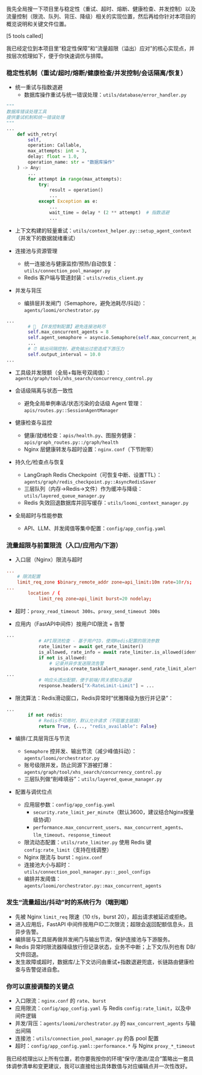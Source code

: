 我先全局搜一下项目里与稳定性（重试、超时、熔断、健康检查、并发控制）以及流量控制（限流、队列、背压、降级）相关的实现位置，然后再给你针对本项目的概览说明和关键文件位置。

[5 tools called]

我已经定位到本项目里“稳定性保障”和“流量超限（溢出）应对”的核心实现点，并按层次梳理如下，便于你快速调优与排障。

### 稳定性机制（重试/超时/熔断/健康检查/并发控制/会话隔离/恢复）
- 统一重试与指数退避
  - 数据库操作重试与统一错误处理：`utils/database/error_handler.py`
```1:80:utils/database/error_handler.py
"""
数据库错误处理工具
提供重试机制和统一错误处理
"""
...
    def with_retry(
        self, 
        operation: Callable, 
        max_attempts: int = 3, 
        delay: float = 1.0,
        operation_name: str = "数据库操作"
    ) -> Any:
        ...
        for attempt in range(max_attempts):
            try:
                result = operation()
                ...
            except Exception as e:
                ...
                wait_time = delay * (2 ** attempt)  # 指数退避
                ...
```
  - 上下文构建的轻量重试：`utils/context_helper.py::setup_agent_context`（并发下的数据就绪重试）

- 连接池与资源管理
  - 统一连接池与健康监控/预热/自动恢复：`utils/connection_pool_manager.py`
  - Redis 客户端与管道封装：`utils/redis_client.py`

- 并发与背压
  - 编排层并发闸门（Semaphore，避免池耗尽/抖动）：`agents/loomi/orchestrator.py`
```21:73:agents/loomi/orchestrator.py
...
        # 🚀 【并发控制配置】避免连接池耗尽
        self.max_concurrent_agents = 8
        self.agent_semaphore = asyncio.Semaphore(self.max_concurrent_agents)
        ...
        # ⏰ 输出间隔控制，避免输出过密造成下游压力
        self.output_interval = 10.0
...
```
  - 工具级并发限额（全局+每账号双阈值）：`agents/graph/tool/xhs_search/concurrency_control.py`

- 会话级隔离与状态一致性
  - 避免全局单例串话/状态污染的会话级 Agent 管理：`apis/routes.py::SessionAgentManager`

- 健康检查与监控
  - 健康/就绪检查：`apis/health.py`、图服务健康：`apis/graph_routes.py::/graph/health`
  - Nginx 层健康转发与超时设置：`nginx.conf`（下节附带）

- 持久化/检查点与恢复
  - LangGraph Redis Checkpoint（可恢复中断、设置TTL）：`agents/graph/redis_checkpoint.py::AsyncRedisSaver`
  - 三层队列（内存→Redis→文件）作为缓冲与降级：`utils/layered_queue_manager.py`
  - Redis 失效回退数据库并回写缓存：`utils/loomi_context_manager.py`

- 全局超时与性能参数
  - API、LLM、并发阈值等集中配置：`config/app_config.yaml`

### 流量超限与前置限流（入口/应用内/下游）
- 入口层（Nginx）限流与超时
```1:43:nginx.conf
...
    # 限流配置
    limit_req_zone $binary_remote_addr zone=api_limit:10m rate=10r/s;
...
        location / {
            limit_req zone=api_limit burst=20 nodelay;
```
  - 超时：`proxy_read_timeout 300s`、`proxy_send_timeout 300s`

- 应用内（FastAPI中间件）按用户ID限流 + 告警
```92:189:apis/app.py
...
            # API限流检查 - 基于用户ID，使用Redis配置的限流参数
            rate_limiter = await get_rate_limiter()
            is_allowed, rate_info = await rate_limiter.is_allowed(identifier=current_user_id)
            if not is_allowed:
                # 记录并异步发送限流告警
                asyncio.create_task(alert_manager.send_rate_limit_alert(...))
...
            # 响应头透出配额，便于前端/网关感知与退避
            response.headers["X-RateLimit-Limit"] = ...
```
  - 限流算法：Redis滑动窗口，Redis异常时“优雅降级为放行并记录”：
```1:156:utils/rate_limiter.py
...
        if not redis:
            # Redis不可用时，默认允许请求（不阻塞主链路）
            return True, {..., "redis_available": False}
```

- 编排/工具层背压与节流
  - `Semaphore` 控并发、输出节流（减少峰值抖动）：`agents/loomi/orchestrator.py`
  - 账号级限并发，防止同源下游被打爆：`agents/graph/tool/xhs_search/concurrency_control.py`
  - 三层队列做“削峰填谷”：`utils/layered_queue_manager.py`

- 配置与调优位点
  - 应用层参数：`config/app_config.yaml`
    - `security.rate_limit_per_minute`（默认3600，建议结合Nginx按量级协调）
    - `performance.max_concurrent_users`、`max_concurrent_agents`、`llm_timeout`、`response_timeout`
  - 限流动态配置：`utils/rate_limiter.py` 使用 Redis 键 `config:rate_limit`（支持在线调整）
  - Nginx 限流与 burst：`nginx.conf`
  - 连接池大小与超时：`utils/connection_pool_manager.py::_pool_configs`
  - 编排并发阈值：`agents/loomi/orchestrator.py::max_concurrent_agents`

### 发生“流量超出/抖动”时的系统行为（端到端）
- 先被 Nginx `limit_req` 限速（10 r/s，burst 20），超出请求被延迟或拒绝。
- 进入应用后，FastAPI 中间件按用户ID二次限流；超限会返回配额信息头，且异步告警。
- 编排层与工具层再做并发闸门与输出节流，保护连接池与下游服务。
- Redis 异常时限流器降级放行但记录状态，业务不中断；上下文/队列也有 DB/文件回退。
- 发生故障或超时，数据库/上下文访问由重试+指数退避兜底，长链路由健康检查与告警促进自愈。

### 你可以直接调整的关键点
- 入口限流：`nginx.conf` 的 `rate`、`burst`
- 应用限流：`config/app_config.yaml` 与 Redis `config:rate_limit`，以及中间件逻辑
- 并发/背压：`agents/loomi/orchestrator.py` 的 `max_concurrent_agents` 与输出间隔
- 连接池：`utils/connection_pool_manager.py` 的各 pool 配置
- 超时：`config/app_config.yaml::performance.*` 与 Nginx `proxy_*_timeout`

我已经梳理出以上所有位置，若你要我按你的环境“保守/激进/混合”策略出一套具体调参清单和变更建议，我可以直接给出具体数值与对应编辑点并一次性改好。
